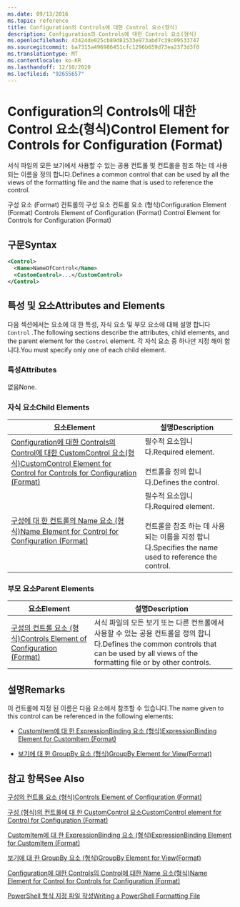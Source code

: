 ```yaml
---
ms.date: 09/13/2016
ms.topic: reference
title: Configuration의 Controls에 대한 Control 요소(형식)
description: Configuration의 Controls에 대한 Control 요소(형식)
ms.openlocfilehash: 43424de025cb89d81533e973abd7c39c09533747
ms.sourcegitcommit: ba7315a496986451cfc1296b659d73ea2373d3f0
ms.translationtype: MT
ms.contentlocale: ko-KR
ms.lasthandoff: 12/10/2020
ms.locfileid: "92655657"
---
```

# <a name="control-element-for-controls-for-configuration-format"></a><span data-ttu-id="9731b-103">Configuration의 Controls에 대한 Control 요소(형식)</span><span class="sxs-lookup"><span data-stu-id="9731b-103">Control Element for Controls for Configuration (Format)</span></span>

<span data-ttu-id="9731b-104">서식 파일의 모든 보기에서 사용할 수 있는 공용 컨트롤 및 컨트롤을 참조 하는 데 사용 되는 이름을 정의 합니다.</span><span class="sxs-lookup"><span data-stu-id="9731b-104">Defines a common control that can be used by all the views of the formatting file and the name that is used to reference the control.</span></span>

<span data-ttu-id="9731b-105">구성 요소 (Format) 컨트롤의 구성 요소 컨트롤 요소 (형식)</span><span class="sxs-lookup"><span data-stu-id="9731b-105">Configuration Element (Format) Controls Element of Configuration (Format) Control Element for Controls for Configuration (Format)</span></span>

## <a name="syntax"></a><span data-ttu-id="9731b-106">구문</span><span class="sxs-lookup"><span data-stu-id="9731b-106">Syntax</span></span>

```xml
<Control>
  <Name>NameOfControl</Name>
  <CustomControl>...</CustomControl>
</Control>
```

## <a name="attributes-and-elements"></a><span data-ttu-id="9731b-107">특성 및 요소</span><span class="sxs-lookup"><span data-stu-id="9731b-107">Attributes and Elements</span></span>

<span data-ttu-id="9731b-108">다음 섹션에서는 요소에 대 한 특성, 자식 요소 및 부모 요소에 대해 설명 합니다 `Control` .</span><span class="sxs-lookup"><span data-stu-id="9731b-108">The following sections describe the attributes, child elements, and the parent element for the `Control` element.</span></span> <span data-ttu-id="9731b-109">각 자식 요소 중 하나만 지정 해야 합니다.</span><span class="sxs-lookup"><span data-stu-id="9731b-109">You must specify only one of each child element.</span></span>

### <a name="attributes"></a><span data-ttu-id="9731b-110">특성</span><span class="sxs-lookup"><span data-stu-id="9731b-110">Attributes</span></span>

<span data-ttu-id="9731b-111">없음</span><span class="sxs-lookup"><span data-stu-id="9731b-111">None.</span></span>

### <a name="child-elements"></a><span data-ttu-id="9731b-112">자식 요소</span><span class="sxs-lookup"><span data-stu-id="9731b-112">Child Elements</span></span>

|<span data-ttu-id="9731b-113">요소</span><span class="sxs-lookup"><span data-stu-id="9731b-113">Element</span></span>|<span data-ttu-id="9731b-114">설명</span><span class="sxs-lookup"><span data-stu-id="9731b-114">Description</span></span>|
|-------------|-----------------|
|[<span data-ttu-id="9731b-115">Configuration에 대한 Controls의 Control에 대한 CustomControl 요소(형식)</span><span class="sxs-lookup"><span data-stu-id="9731b-115">CustomControl Element for Control for Controls for Configuration (Format)</span></span>](./customcontrol-element-for-control-for-controls-for-configuration-format.md)|<span data-ttu-id="9731b-116">필수적 요소입니다.</span><span class="sxs-lookup"><span data-stu-id="9731b-116">Required element.</span></span><br /><br /> <span data-ttu-id="9731b-117">컨트롤을 정의 합니다.</span><span class="sxs-lookup"><span data-stu-id="9731b-117">Defines the control.</span></span>|
|[<span data-ttu-id="9731b-118">구성에 대 한 컨트롤의 Name 요소 (형식)</span><span class="sxs-lookup"><span data-stu-id="9731b-118">Name Element for Control for Configuration (Format)</span></span>](./name-element-for-control-for-controls-for-configuration-format.md)|<span data-ttu-id="9731b-119">필수적 요소입니다.</span><span class="sxs-lookup"><span data-stu-id="9731b-119">Required element.</span></span><br /><br /> <span data-ttu-id="9731b-120">컨트롤을 참조 하는 데 사용 되는 이름을 지정 합니다.</span><span class="sxs-lookup"><span data-stu-id="9731b-120">Specifies the name used to reference the control.</span></span>|

### <a name="parent-elements"></a><span data-ttu-id="9731b-121">부모 요소</span><span class="sxs-lookup"><span data-stu-id="9731b-121">Parent Elements</span></span>

|<span data-ttu-id="9731b-122">요소</span><span class="sxs-lookup"><span data-stu-id="9731b-122">Element</span></span>|<span data-ttu-id="9731b-123">설명</span><span class="sxs-lookup"><span data-stu-id="9731b-123">Description</span></span>|
|-------------|-----------------|
|[<span data-ttu-id="9731b-124">구성의 컨트롤 요소 (형식)</span><span class="sxs-lookup"><span data-stu-id="9731b-124">Controls Element of Configuration (Format)</span></span>](./controls-element-for-configuration-format.md)|<span data-ttu-id="9731b-125">서식 파일의 모든 보기 또는 다른 컨트롤에서 사용할 수 있는 공용 컨트롤을 정의 합니다.</span><span class="sxs-lookup"><span data-stu-id="9731b-125">Defines the common controls that can be used by all views of the formatting file or by other controls.</span></span>|

## <a name="remarks"></a><span data-ttu-id="9731b-126">설명</span><span class="sxs-lookup"><span data-stu-id="9731b-126">Remarks</span></span>

<span data-ttu-id="9731b-127">이 컨트롤에 지정 된 이름은 다음 요소에서 참조할 수 있습니다.</span><span class="sxs-lookup"><span data-stu-id="9731b-127">The name given to this control can be referenced in the following elements:</span></span>

- [<span data-ttu-id="9731b-128">CustomItem에 대 한 ExpressionBinding 요소 (형식)</span><span class="sxs-lookup"><span data-stu-id="9731b-128">ExpressionBinding Element for CustomItem (Format)</span></span>](./expressionbinding-element-for-customitem-for-controls-for-configuration-format.md)

- [<span data-ttu-id="9731b-129">보기에 대 한 GroupBy 요소 (형식)</span><span class="sxs-lookup"><span data-stu-id="9731b-129">GroupBy Element for View(Format)</span></span>](./groupby-element-for-view-format.md)

## <a name="see-also"></a><span data-ttu-id="9731b-130">참고 항목</span><span class="sxs-lookup"><span data-stu-id="9731b-130">See Also</span></span>

[<span data-ttu-id="9731b-131">구성의 컨트롤 요소 (형식)</span><span class="sxs-lookup"><span data-stu-id="9731b-131">Controls Element of Configuration (Format)</span></span>](./controls-element-for-configuration-format.md)

[<span data-ttu-id="9731b-132">구성 (형식)의 컨트롤에 대 한 CustomControl 요소</span><span class="sxs-lookup"><span data-stu-id="9731b-132">CustomControl element for Control for Configuration (Format)</span></span>](./customcontrol-element-for-control-for-controls-for-configuration-format.md)

[<span data-ttu-id="9731b-133">CustomItem에 대 한 ExpressionBinding 요소 (형식)</span><span class="sxs-lookup"><span data-stu-id="9731b-133">ExpressionBinding Element for CustomItem (Format)</span></span>](./expressionbinding-element-for-customitem-for-controls-for-configuration-format.md)

[<span data-ttu-id="9731b-134">보기에 대 한 GroupBy 요소 (형식)</span><span class="sxs-lookup"><span data-stu-id="9731b-134">GroupBy Element for View(Format)</span></span>](./groupby-element-for-view-format.md)

[<span data-ttu-id="9731b-135">Configuration에 대한 Controls의 Control에 대한 Name 요소(형식)</span><span class="sxs-lookup"><span data-stu-id="9731b-135">Name Element for Control for Controls for Configuration (Format)</span></span>](./name-element-for-control-for-controls-for-configuration-format.md)

[<span data-ttu-id="9731b-136">PowerShell 형식 지정 파일 작성</span><span class="sxs-lookup"><span data-stu-id="9731b-136">Writing a PowerShell Formatting File</span></span>](./writing-a-powershell-formatting-file.md)
